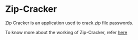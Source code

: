 # Zip-Cracker
Zip Cracker is an application used to crack zip file passwords.

To know more about the working of Zip-Cracker, refer [here](https://github.com/anirudh3171/Brute-forcer)
